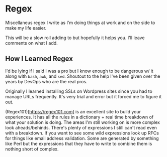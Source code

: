 # Regex

Miscellaneus regex I write as I'm doing things at work and on the side to make my life easier.

This will be a slow roll adding to but hopefully it helps you. I'll leave comments on what I add.

## How I Learned Regex

I'd be lying if I said I was a pro but I know enough to be dangerous w/ it along with `bash`, `awk`, and `sed`. Shoutout to the help I've been given over the years by DevOps who are the real pros.

Originally I learned installing SSLs on Wordpress sites since you had to manage URLs frequently. It's very trial and error but it forced me to figure it out.

(Regex101)[https://regex101.com] is an excellent site to build your experiences. It has all the rules in a dictionary + real time breakdown of what your solution is doing. The areas I'm still working on is more complex look aheads/behinds. There's plenty of expressions I still can't read even with a breakdown. If you want to see some wild expressions look up RFCs for things like email address validation. Some are generated by something like Perl but the expressions that they have to write to combine them is nothing short of complex.
